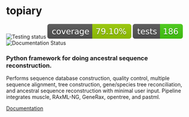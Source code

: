 # topiary

![Testing status](https://github.com/harmslab/topiary/actions/workflows/python-app.yml/badge.svg) ![Coverage](reports/badges/coverage-badge.svg) ![Number of tests](reports/badges/tests-badge.svg) ![Documentation Status](https://readthedocs.org/projects/topiary-asr/badge/?version=latest)

### Python framework for doing ancestral sequence reconstruction.

Performs sequence database construction, quality control, multiple sequence
alignment, tree construction, gene/species tree reconciliation, and ancestral
sequence reconstruction with minimal user input. Pipeline integrates muscle,
RAxML-NG, GeneRax, opentree, and pastml.

[Documentation](https://topiary-asr.readthedocs.io/en/latest/)
